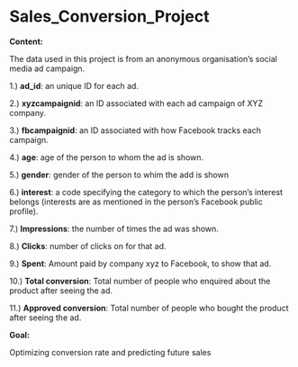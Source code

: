 # Sales_Conversion_Project

**Content:**

The data used in this project is from an anonymous organisation’s social media ad campaign.

1.) **ad_id**: an unique ID for each ad.

2.) **xyzcampaignid**: an ID associated with each ad campaign of XYZ company.

3.) **fbcampaignid**: an ID associated with how Facebook tracks each campaign.

4.) **age**: age of the person to whom the ad is shown.

5.) **gender**: gender of the person to whim the add is shown

6.) **interest**: a code specifying the category to which the person’s interest belongs (interests are as mentioned in the person’s Facebook public profile).

7.) **Impressions**: the number of times the ad was shown.

8.) **Clicks**: number of clicks on for that ad.

9.) **Spent**: Amount paid by company xyz to Facebook, to show that ad.

10.) **Total conversion**: Total number of people who enquired about the product after seeing the ad.

11.) **Approved conversion**: Total number of people who bought the product after seeing the ad.


**Goal:** 

Optimizing conversion rate and predicting future sales
